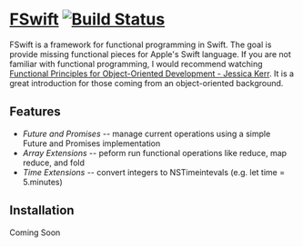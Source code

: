 # [FSwift](https://github.com/kperson/FSwift/) [![Build Status](https://api.travis-ci.org/kperson/FSwift.png?branch=mapreduce)](https://travis-ci.org/kperson/FSwift)

FSwift is a framework for functional programming in Swift.  The goal is provide missing functional pieces for Apple's Swift language.  If you are not familiar with functional programming, I would recommend watching [Functional Principles for Object-Oriented Development - Jessica Kerr](https://www.youtube.com/watch?v=GpXsQ-NIKXY).  It is a great introduction for those coming from an object-oriented background.

## Features

* *Future and Promises* -- manage current operations using a simple Future and Promises implementation
* *Array Extensions* -- peform run functional operations like reduce, map reduce, and fold
* *Time Extensions* -- convert integers to NSTimeintevals (e.g. let time = 5.minutes)

## Installation

Coming Soon
